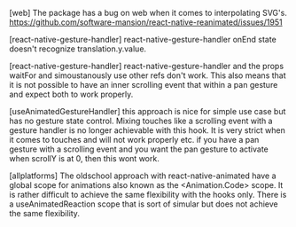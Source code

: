 [web] The package has a bug on web when it comes to interpolating SVG's.
https://github.com/software-mansion/react-native-reanimated/issues/1951

[react-native-gesture-handler] react-native-gesture-handler onEnd state doesn't recognize translation.y.value.

[react-native-gesture-handler] react-native-gesture-handler and the props waitFor and simoustanously use other refs don't work. This also means that it is not possible to have an inner scrolling event that within a pan gesture and expect both to work properly.

[useAnimatedGestureHandler] this approach is nice for simple use case but has no gesture state control.
Mixing touches like a scrolling event with a gesture handler is no longer achievable with this hook.
It is very strict when it comes to touches and will not work properly etc. if you have a pan gesture
with a scrolling event and you want the pan gesture to activate when scrollY is at 0, then this wont 
work.

[allplatforms] The oldschool approach with react-native-animated have a global scope for animations
also known as the <Animation.Code> scope. It is rather difficult to achieve the same flexibility with the
hooks only. There is a useAnimatedReaction scope that is sort of simular but does not achieve the same
flexibility.